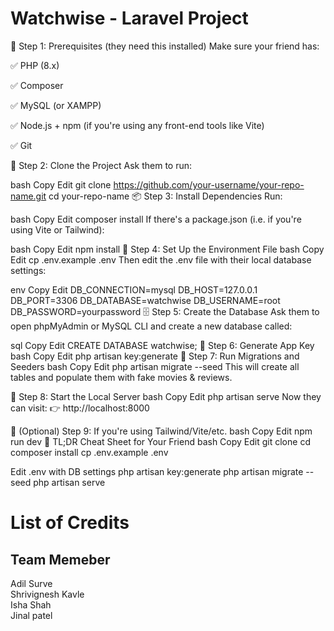 # Watchwise - Laravel Project
🧪 Step 1: Prerequisites (they need this installed) Make sure your friend has:

✅ PHP (8.x)

✅ Composer

✅ MySQL (or XAMPP)

✅ Node.js + npm (if you're using any front-end tools like Vite)

✅ Git

🧠 Step 2: Clone the Project Ask them to run:

bash Copy Edit git clone https://github.com/your-username/your-repo-name.git cd your-repo-name 📦 Step 3: Install Dependencies Run:

bash Copy Edit composer install If there's a package.json (i.e. if you're using Vite or Tailwind):

bash Copy Edit npm install 🔐 Step 4: Set Up the Environment File bash Copy Edit cp .env.example .env Then edit the .env file with their local database settings:

env Copy Edit DB_CONNECTION=mysql DB_HOST=127.0.0.1 DB_PORT=3306 DB_DATABASE=watchwise DB_USERNAME=root DB_PASSWORD=yourpassword 🗄️ Step 5: Create the Database Ask them to open phpMyAdmin or MySQL CLI and create a new database called:

sql Copy Edit CREATE DATABASE watchwise; 🔑 Step 6: Generate App Key bash Copy Edit php artisan key:generate 🧱 Step 7: Run Migrations and Seeders bash Copy Edit php artisan migrate --seed This will create all tables and populate them with fake movies & reviews.

🚀 Step 8: Start the Local Server bash Copy Edit php artisan serve Now they can visit: 👉 http://localhost:8000

🎨 (Optional) Step 9: If you're using Tailwind/Vite/etc. bash Copy Edit npm run dev 📝 TL;DR Cheat Sheet for Your Friend bash Copy Edit git clone cd composer install cp .env.example .env

Edit .env with DB settings
php artisan key:generate php artisan migrate --seed php artisan serve

# List of Credits 
## Team Memeber
Adil Surve  
Shrivignesh Kavle  
Isha Shah  
Jinal patel

